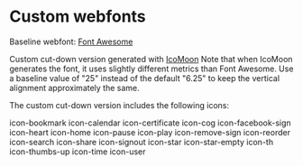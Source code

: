 # Custom webfonts

Baseline webfont: [Font Awesome](http://fortawesome.github.com/Font-Awesome/)

Custom cut-down version generated with [IcoMoon](http://icomoon.io/#toHome)
Note that when IcoMoon generates the font, it uses slightly different metrics
than Font Awesome. Use a baseline value of "25" instead of the default "6.25"
to keep the vertical alignment approximately the same. 

The custom cut-down version includes the following icons:

icon-bookmark
icon-calendar
icon-certificate
icon-cog
icon-facebook-sign
icon-heart
icon-home
icon-pause
icon-play
icon-remove-sign
icon-reorder
icon-search
icon-share
icon-signout
icon-star
icon-star-empty
icon-th
icon-thumbs-up
icon-time
icon-user
